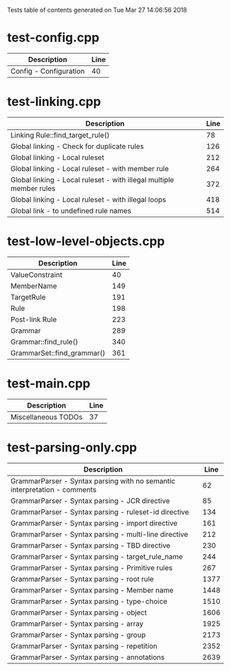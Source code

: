 Tests table of contents generated on Tue Mar 27 14:06:56 2018

# test-config.cpp
| Description | Line |
|-------------|------|
| Config - Configuration | 40 |

# test-linking.cpp
| Description | Line |
|-------------|------|
| Linking Rule::find_target_rule() | 78 |
| Global linking - Check for duplicate rules | 126 |
| Global linking - Local ruleset | 212 |
| Global linking - Local ruleset - with member rule | 264 |
| Global linking - Local ruleset - with illegal multiple member rules | 372 |
| Global linking - Local ruleset - with illegal loops | 418 |
| Global link - to undefined rule names | 514 |

# test-low-level-objects.cpp
| Description | Line |
|-------------|------|
| ValueConstraint | 40 |
| MemberName | 149 |
| TargetRule | 191 |
| Rule | 198 |
| Post-link Rule | 223 |
| Grammar | 289 |
| Grammar::find_rule() | 340 |
| GrammarSet::find_grammar() | 361 |

# test-main.cpp
| Description | Line |
|-------------|------|
| Miscellaneous TODOs | 37 |

# test-parsing-only.cpp
| Description | Line |
|-------------|------|
| GrammarParser - Syntax parsing with no semantic interpretation - comments | 62 |
| GrammarParser - Syntax parsing - JCR directive | 85 |
| GrammarParser - Syntax parsing - ruleset-id directive | 134 |
| GrammarParser - Syntax parsing - import directive | 161 |
| GrammarParser - Syntax parsing - multi-line directive | 212 |
| GrammarParser - Syntax parsing - TBD directive | 230 |
| GrammarParser - Syntax parsing - target_rule_name | 244 |
| GrammarParser - Syntax parsing - Primitive rules | 267 |
| GrammarParser - Syntax parsing - root rule | 1377 |
| GrammarParser - Syntax parsing - Member name | 1448 |
| GrammarParser - Syntax parsing - type-choice | 1510 |
| GrammarParser - Syntax parsing - object | 1606 |
| GrammarParser - Syntax parsing - array | 1925 |
| GrammarParser - Syntax parsing - group | 2173 |
| GrammarParser - Syntax parsing - repetition | 2352 |
| GrammarParser - Syntax parsing - annotations | 2639 |
